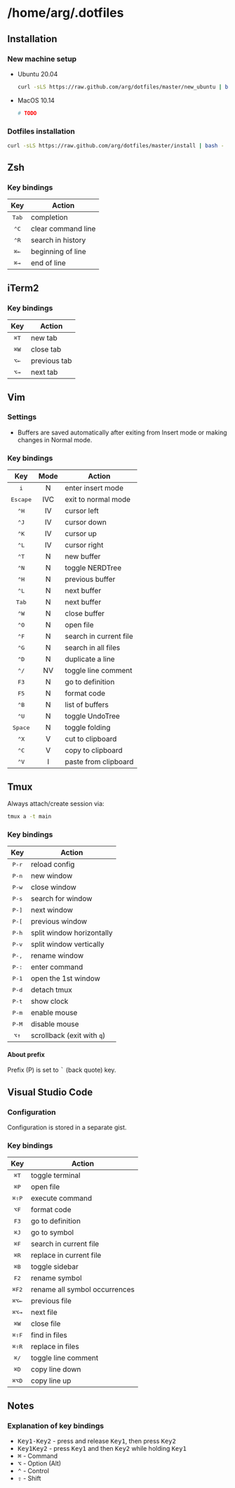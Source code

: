 # /home/arg/.dotfiles

## Installation

### New machine setup

* Ubuntu 20.04
  ```bash
  curl -sLS https://raw.github.com/arg/dotfiles/master/new_ubuntu | bash -
  ```
* MacOS 10.14
  ```bash
  # TODO
  ```

### Dotfiles installation
```bash
curl -sLS https://raw.github.com/arg/dotfiles/master/install | bash -
```

## Zsh

### Key bindings

| Key | Action                  |
|:---:|-------------------------|
|<kbd>Tab</kbd>| completion |
|<kbd>⌃C</kbd>| clear command line |
|<kbd>⌃R</kbd>| search in history |
|<kbd>⌘←</kbd>| beginning of line |
|<kbd>⌘→</kbd>| end of line |

## iTerm2

### Key bindings

| Key | Action                  |
|:---:|-------------------------|
|<kbd>⌘T</kbd>| new tab |
|<kbd>⌘W</kbd>| close tab |
|<kbd>⌥←</kbd>| previous tab |
|<kbd>⌥→</kbd>| next tab |

## Vim

### Settings

* Buffers are saved automatically after exiting from Insert mode or making changes in Normal mode.

### Key bindings

| Key | Mode | Action             |
|:---:|:----:|--------------------|
|<kbd>i</kbd>| N | enter insert mode |
|<kbd>Escape</kbd>| IVC | exit to normal mode |
|<kbd>⌃H</kbd>| IV | cursor left |
|<kbd>⌃J</kbd>| IV | cursor down |
|<kbd>⌃K</kbd>| IV | cursor up |
|<kbd>⌃L</kbd>| IV | cursor right |
|<kbd>⌃T</kbd>| N | new buffer |
|<kbd>⌃N</kbd>| N | toggle NERDTree |
|<kbd>⌃H</kbd>| N | previous buffer |
|<kbd>⌃L</kbd>| N | next buffer |
|<kbd>Tab</kbd>| N | next buffer |
|<kbd>⌃W</kbd>| N | close buffer |
|<kbd>⌃O</kbd>| N | open file |
|<kbd>⌃F</kbd>| N | search in current file |
|<kbd>⌃G</kbd>| N | search in all files |
|<kbd>⌃D</kbd>| N | duplicate a line |
|<kbd>⌃/</kbd>| NV | toggle line comment |
|<kbd>F3</kbd>| N | go to definition |
|<kbd>F5</kbd>| N | format code |
|<kbd>⌃B</kbd>| N | list of buffers |
|<kbd>⌃U</kbd>| N | toggle UndoTree |
|<kbd>Space</kbd>| N | toggle folding |
|<kbd>⌃X</kbd>| V | cut to clipboard |
|<kbd>⌃C</kbd>| V | copy to clipboard |
|<kbd>⌃V</kbd>| I | paste from clipboard |

## Tmux

Always attach/create session via:

```bash
tmux a -t main
```

### Key bindings

| Key | Action                  |
|:---:|-------------------------|
|<kbd>P-r</kbd>| reload config |
|<kbd>P-n</kbd>| new window |
|<kbd>P-w</kbd>| close window |
|<kbd>P-s</kbd>| search for window |
|<kbd>P-]</kbd>| next window |
|<kbd>P-[</kbd>| previous window |
|<kbd>P-h</kbd>| split window horizontally |
|<kbd>P-v</kbd>| split window vertically |
|<kbd>P-,</kbd>| rename window |
|<kbd>P-:</kbd>| enter command |
|<kbd>P-1</kbd>| open the 1st window |
|<kbd>P-d</kbd>| detach tmux |
|<kbd>P-t</kbd>| show clock |
|<kbd>P-m</kbd>| enable mouse |
|<kbd>P-M</kbd>| disable mouse |
|<kbd>⌥↑</kbd>| scrollback (exit with `q`) |

#### About prefix

Prefix (P) is set to <kbd>`</kbd> (back quote) key.

## Visual Studio Code

### Configuration

Configuration is stored in a separate gist.

### Key bindings

| Key | Action |
|:---:|-------------------------|
|<kbd>⌘T</kbd>| toggle terminal |
|<kbd>⌘P</kbd>| open file |
|<kbd>⌘⇧P</kbd>| execute command |
|<kbd>⌥F</kbd>| format code |
|<kbd>F3</kbd>| go to definition |
|<kbd>⌘J</kbd>| go to symbol |
|<kbd>⌘F</kbd>| search in current file |
|<kbd>⌘R</kbd>| replace in current file |
|<kbd>⌘B</kbd>| toggle sidebar |
|<kbd>F2</kbd>| rename symbol |
|<kbd>⌘F2</kbd>| rename all symbol occurrences |
|<kbd>⌘⌥←</kbd>| previous file |
|<kbd>⌘⌥→</kbd>| next file |
|<kbd>⌘W</kbd>| close file |
|<kbd>⌘⇧F</kbd>| find in files |
|<kbd>⌘⇧R</kbd>| replace in files |
|<kbd>⌘/</kbd>| toggle line comment |
|<kbd>⌘D</kbd>| copy line down |
|<kbd>⌘⌥D</kbd>| copy line up |

## Notes

### Explanation of key bindings

* <kbd>Key1-Key2</kbd> - press and release <kbd>Key1</kbd>, then press <kbd>Key2</kbd>
* <kbd>Key1Key2</kbd> - press <kbd>Key1</kbd> and then <kbd>Key2</kbd> while holding <kbd>Key1</kbd>
* <kbd>⌘</kbd> - Command
* <kbd>⌥</kbd> - Option (Alt)
* <kbd>⌃</kbd> - Control
* <kbd>⇧</kbd> - Shift

